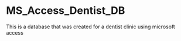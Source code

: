 MS_Access_Dentist_DB
====================

This is a database that was created for a dentist clinic using microsoft access
